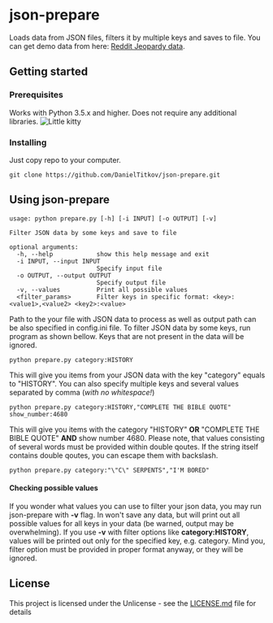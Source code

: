 # json-prepare

Loads data from JSON files, filters it by multiple keys and saves to file. You can get demo data from here: [Reddit Jeopardy data](https://www.reddit.com/r/datasets/comments/1uyd0t/200000_jeopardy_questions_in_a_json_file/). 

## Getting started

### Prerequisites

Works with Python 3.5.x and higher. Does not require any additional libraries.
![Little kitty](https://media.giphy.com/media/3oKIPnAiaMCws8nOsE/giphy.gif)

### Installing

Just copy repo to your computer.

```
git clone https://github.com/DanielTitkov/json-prepare.git
```

## Using json-prepare

```
usage: python prepare.py [-h] [-i INPUT] [-o OUTPUT] [-v]

Filter JSON data by some keys and save to file

optional arguments:
  -h, --help            show this help message and exit
  -i INPUT, --input INPUT
                        Specify input file
  -o OUTPUT, --output OUTPUT
                        Specify output file
  -v, --values          Print all possible values
  <filter_params>       Filter keys in specific format: <key>:<value1>,<value2> <key2>:<value>
```
Path to the your file with JSON data to process as well as output path can be also specified in config.ini file.
To filter JSON data by some keys, run program as shown bellow. Keys that are not present in the data will be ignored.
```
python prepare.py category:HISTORY
```
This will give you items from your JSON data with the key "category" equals to "HISTORY".
You can also specify multiple keys and several values separated by comma (*with no whitespace!*)
```
python prepare.py category:HISTORY,"COMPLETE THE BIBLE QUOTE" show_number:4680
```
This will give you items with the category "HISTORY" **OR** "COMPLETE THE BIBLE QUOTE" **AND** show number 4680.
Please note, that values consisting of several words must be provided within double qoutes. 
If the string itself contains double qoutes, you can escape them with backslash.
```
python prepare.py category:"\"C\" SERPENTS","I'M BORED"
```
#### Checking possible values
If you wonder what values you can use to filter your json data, you may run json-prepare with **-v** flag. In won't save any data, but will print out all possible values for all keys in your data (be warned, output may be overwhelming). 
If you use **-v** with filter options like **category:HISTORY**, values will be printed out only for the specified key, e.g. category. Mind you, filter option must be provided in proper format anyway, or they will be ignored.

## License

This project is licensed under the Unlicense - see the [LICENSE.md](LICENSE.md) file for details
